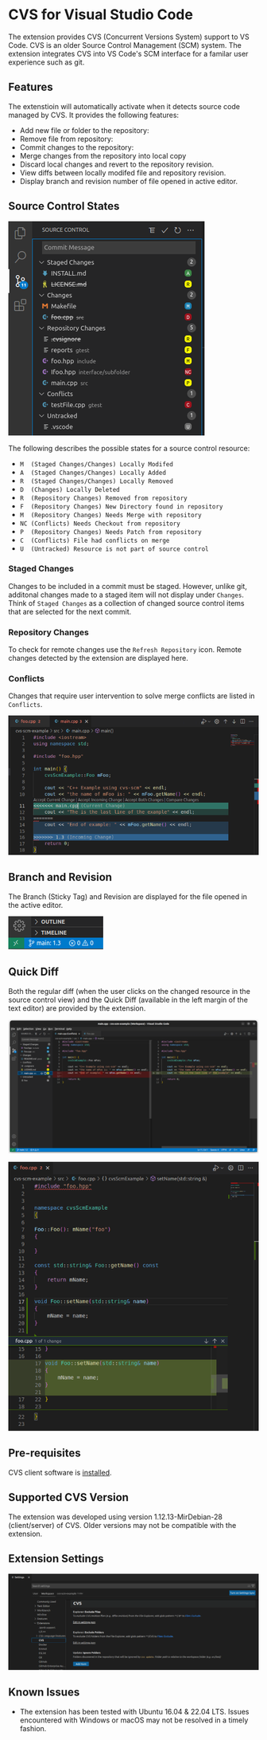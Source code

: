 # CVS for Visual Studio Code

The extension provides CVS (Concurrent Versions System) support to VS Code. CVS is an older Source Control Management (SCM) system. The extension integrates CVS into VS Code's SCM interface for a familar user experience such as git.

## Features

The extenstioin will automatically activate when it detects source code managed by CVS. It provides the following features:
- Add new file or folder to the repository:
- Remove file from repository:
- Commit changes to the repository:
- Merge changes from the repository into local copy
- Discard local changes and revert to the repository revision.
- View diffs between locally modifed file and repository revision.
- Display branch and revision number of file opened in active editor.

## Source Control States

![alt text](resources/images/resourceStates.png "CVS Resource States")

The following describes the possible states for a source control resource:

- `M  (Staged Changes/Changes) Locally Modifed`
- `A  (Staged Changes/Changes) Locally Added`
- `R  (Staged Changes/Changes) Locally Removed`
- `D  (Changes) Locally Deleted`
- `R  (Repository Changes) Removed from repository`
- `F  (Repository Changes) New Directory found in repository`
- `M  (Repository Changes) Needs Merge with repository`
- `NC (Conflicts) Needs Checkout from repository`
- `P  (Repository Changes) Needs Patch from repository`
- `C  (Conflicts) File had conflicts on merge`
- `U  (Untracked) Resource is not part of source control`

### Staged Changes

Changes to be included in a commit must be staged. However, unlike git, additonal changes made to a staged item will not display under `Changes`. Think of `Staged Changes` as a collection of changed source control items that are selected for the next commit.
### Repository Changes

 To check for remote changes use the `Refresh Repository` icon. Remote changes detected by the extension are displayed here.
 
### Conflicts

Changes that require user intervention to solve merge conflicts are listed in `Conflicts`.

 ![alt text](resources/images/resolveConflict.png "Resolve Conflict")

## Branch and Revision

The Branch (Sticky Tag) and Revision are displayed for the file opened in the active editor.

![alt text](resources/images/stickyTagRev.png "CVS Sticky Tag and Revision")

## Quick Diff

Both the regular diff (when the user clicks on the changed resource in the source control view) and the Quick Diff (available in the left margin of the text editor) are provided by the extension. 

![alt text](resources/images/quickDiff.png "CVS Quick diff")

![alt text](resources/images/gutterDiff.png "CVS Gutter diff")

## Pre-requisites
CVS client software is [installed](https://www.nongnu.org/cvs/).

## Supported CVS Version

The extension was developed using version 1.12.13-MirDebian-28 (client/server) of CVS. Older versions may not be compatible with the extension.

## Extension Settings

![alt text](resources/images/settings.png "CVS Settings")

## Known Issues

- The extension has been tested with Ubuntu 16.04 & 22.04 LTS. Issues encountered with Windows or macOS may not be resolved in a timely fashion.
